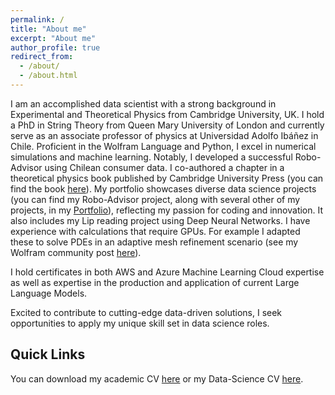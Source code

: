 ```yaml
---
permalink: /
title: "About me"
excerpt: "About me"
author_profile: true
redirect_from: 
  - /about/
  - /about.html
---
```



I am an accomplished data scientist with a strong background in Experimental and Theoretical Physics from Cambridge University, UK. I hold a PhD in String Theory from Queen Mary University of London and currently serve as an associate professor of physics at Universidad Adolfo Ibáñez in Chile. Proficient in the Wolfram Language and Python, I excel in numerical simulations and machine learning. Notably, I developed a successful Robo-Advisor using Chilean consumer data. I co-authored a chapter in a theoretical physics book published by Cambridge University Press (you can find the book [here](https://www.amazon.com/Advanced-Topics-Quantum-Field-Theory/dp/1108840426/ref=sr_1_1?crid=21XZE6I6CW96R&keywords=shifman+advanced&qid=1678891304&sprefix=shifman+advance%2Caps%2C177&sr=8-1)). My portfolio showcases diverse data science projects (you can find my Robo-Advisor project, along with several other of my projects, in my [Portfolio](https://giannitallarita.github.io/portfolio/)), reflecting my passion for coding and innovation. It also includes my Lip reading project using Deep Neural Networks. I have experience with calculations that require GPUs. For example I adapted these to solve PDEs in an adaptive mesh refinement scenario (see my Wolfram community post [here](https://community.wolfram.com/groups/-/m/t/2852243)). 

I hold certificates in both AWS and Azure Machine Learning Cloud expertise as well as expertise in the production and application of current Large Language Models.

 Excited to contribute to cutting-edge data-driven solutions, I seek opportunities to apply my unique skill set in data science roles.


Quick Links
------
You can download my academic CV [here](https://giannitallarita.github.io/files/Cvlatestlatest.pdf) or my Data-Science CV [here](https://giannitallarita.github.io/files/Data_Scientist_CV.pdf).
